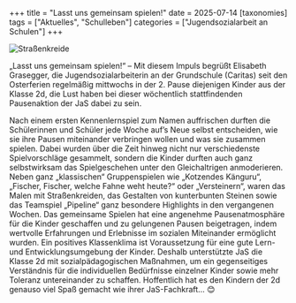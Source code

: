 +++
title = "Lasst uns gemeinsam spielen!"
date = 2025-07-14
[taxonomies]
tags = ["Aktuelles", "Schulleben"]
categories = ["Jugendsozialarbeit an Schulen"]
+++

![Straßenkreide](images/Straßenkreide.jpg)

„Lasst uns gemeinsam spielen!“ – Mit diesem Impuls begrüßt Elisabeth Grasegger, die Jugendsozialarbeiterin an der Grundschule (Caritas) seit den Osterferien regelmäßig mittwochs in der 2. Pause diejenigen Kinder aus der Klasse 2d, die Lust haben bei dieser wöchentlich stattfindenden Pausenaktion der JaS dabei zu sein.

<!-- more -->


Nach einem ersten Kennenlernspiel zum Namen auffrischen durften die Schülerinnen und Schüler jede Woche auf’s Neue selbst entscheiden, wie sie ihre Pausen miteinander verbringen wollen und was sie zusammen spielen. Dabei wurden über die Zeit hinweg nicht nur verschiedenste Spielvorschläge gesammelt, sondern die Kinder durften auch ganz selbstwirksam das Spielgeschehen unter den Gleichaltrigen anmoderieren.
Neben ganz „klassischen“ Gruppenspielen wie „Kotzendes Känguru“, „Fischer, Fischer, welche Fahne weht heute?“ oder „Versteinern“, waren das Malen mit Straßenkreiden, das Gestalten von kunterbunten Steinen sowie das Teamspiel „Pipeline“ ganz besondere Highlights in den vergangenen Wochen. Das gemeinsame Spielen hat eine angenehme Pausenatmosphäre für die Kinder geschaffen und zu gelungenen Pausen beigetragen, indem wertvolle Erfahrungen und Erlebnisse im sozialen Miteinander ermöglicht wurden. Ein positives Klassenklima ist Voraussetzung für eine gute Lern- und Entwicklungsumgebung der Kinder. Deshalb unterstützte JaS die Klasse 2d mit sozialpädagogischen Maßnahmen, um ein gegenseitiges Verständnis für die individuellen Bedürfnisse einzelner Kinder sowie mehr Toleranz untereinander zu schaffen.
Hoffentlich hat es den Kindern der 2d genauso viel Spaß gemacht wie ihrer JaS-Fachkraft… 😊




